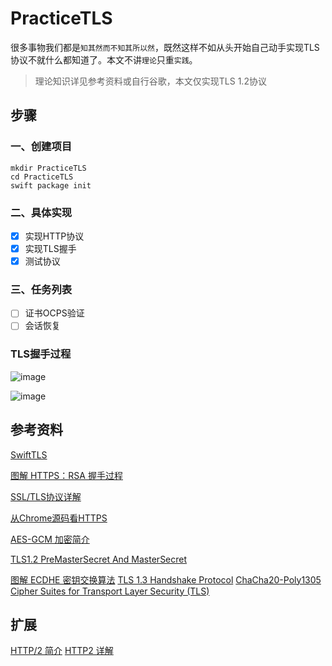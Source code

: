 # PracticeTLS

很多事物我们都是`知其然而不知其所以然`，既然这样不如从头开始自己动手实现TLS协议不就什么都知道了。本文不讲`理论`只重`实践`。

> 理论知识详见参考资料或自行谷歌，本文仅实现TLS 1.2协议

## 步骤

### 一、创建项目

```shell
mkdir PracticeTLS
cd PracticeTLS
swift package init
```

### 二、具体实现

- [x] 实现HTTP协议
- [x] 实现TLS握手
- [x] 测试协议

### 三、任务列表

- [ ] 证书OCPS验证
- [ ] 会话恢复

### TLS握手过程

![image](https://user-images.githubusercontent.com/8289395/128992483-e6d5340b-ec3e-4561-afc6-d5c31e910870.png)

![image](https://user-images.githubusercontent.com/8289395/128992867-8b653dac-7f85-4ce3-87da-73f90a8c6574.png)

## 参考资料

[SwiftTLS](https://github.com/nsc/SwiftTLS)

[图解 HTTPS：RSA 握手过程](https://zhuanlan.zhihu.com/p/344086342)

[SSL/TLS协议详解](https://cshihong.github.io/2019/05/09/SSL%E5%8D%8F%E8%AE%AE%E8%AF%A6%E8%A7%A3/)

[从Chrome源码看HTTPS](https://zhuanlan.zhihu.com/p/34041372)

[AES-GCM 加密简介](https://juejin.cn/post/6844904122676690951)

[TLS1.2 PreMasterSecret And MasterSecret](https://laoqingcai.com/tls1.2-premasterkey/)

[图解 ECDHE 密钥交换算法](https://www.cnblogs.com/xiaolincoding/p/14318338.html)
[TLS 1.3 Handshake Protocol](https://github.com/halfrost/Halfrost-Field/blob/master/contents/Protocol/TLS_1.3_Handshake_Protocol.md)
[ChaCha20-Poly1305 Cipher Suites for Transport Layer Security (TLS)](https://datatracker.ietf.org/doc/html/rfc7905)

## 扩展

[HTTP/2 简介](https://developers.google.com/web/fundamentals/performance/http2?hl=zh-cn)
[HTTP2 详解](https://juejin.cn/post/6844903667569541133#heading-11)
